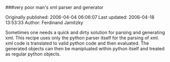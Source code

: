 ###very poor man's xml parser and generator

Originally published: 2006-04-04 06:06:07
Last updated: 2006-04-18 13:53:33
Author: Ferdinand Jamitzky

Sometimes one needs a quick and dirty solution for parsing and generating xml. This recipe uses only the python parser itself for the parsing of xml. xml code is translated to valid python code and then evaluated. The generated objects can then be manipluated within python itself and treated as regular python objects.